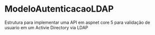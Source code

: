 # ModeloAutenticacaoLDAP
Estrutura para implementar uma API em aspnet core 5 para validação de usuario em um Activie Directory via LDAP
